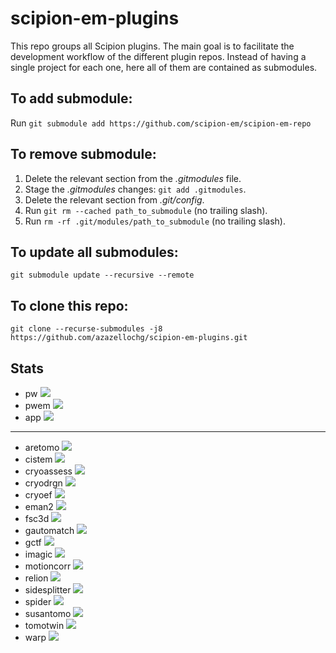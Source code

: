 # scipion-em-plugins
This repo groups all Scipion plugins. The main goal is to facilitate the development workflow of the different plugin repos. Instead of having a single project for each one, here all of them are contained as submodules.

## To add submodule:
Run `git submodule add https://github.com/scipion-em/scipion-em-repo`

## To remove submodule:
1. Delete the relevant section from the _.gitmodules_ file.
2. Stage the _.gitmodules_ changes: `git add .gitmodules`.
3. Delete the relevant section from _.git/config_.
4. Run `git rm --cached path_to_submodule` (no trailing slash).
5. Run `rm -rf .git/modules/path_to_submodule` (no trailing slash).

## To update all submodules:
`git submodule update --recursive --remote`

## To clone this repo:
`git clone --recurse-submodules -j8 https://github.com/azazellochg/scipion-em-plugins.git`

## Stats
* pw ![](https://img.shields.io/pypi/dm/scipion-pyworkflow)
* pwem ![](https://img.shields.io/pypi/dm/scipion-em)
* app ![](https://img.shields.io/pypi/dm/scipion-app)
---
* aretomo ![](https://img.shields.io/pypi/dm/scipion-em-aretomo)
* cistem ![](https://img.shields.io/pypi/dm/scipion-em-cistem)
* cryoassess ![](https://img.shields.io/pypi/dm/scipion-em-cryoassess)
* cryodrgn ![](https://img.shields.io/pypi/dm/scipion-em-cryodrgn)
* cryoef ![](https://img.shields.io/pypi/dm/scipion-em-cryoef)
* eman2 ![](https://img.shields.io/pypi/dm/scipion-em-eman2)
* fsc3d ![](https://img.shields.io/pypi/dm/scipion-em-fsc3d)
* gautomatch ![](https://img.shields.io/pypi/dm/scipion-em-gautomatch)
* gctf ![](https://img.shields.io/pypi/dm/scipion-em-gctf)
* imagic ![](https://img.shields.io/pypi/dm/scipion-em-imagic)
* motioncorr ![](https://img.shields.io/pypi/dm/scipion-em-motioncorr)
* relion ![](https://img.shields.io/pypi/dm/scipion-em-relion)
* sidesplitter ![](https://img.shields.io/pypi/dm/scipion-em-sidesplitter)
* spider ![](https://img.shields.io/pypi/dm/scipion-em-spider)
* susantomo ![](https://img.shields.io/pypi/dm/scipion-em-susantomo)
* tomotwin ![](https://img.shields.io/pypi/dm/scipion-em-tomotwin)
* warp ![](https://img.shields.io/pypi/dm/scipion-em-warp)

